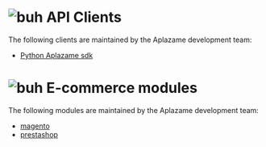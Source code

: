 # ![buh](http://icons.iconarchive.com/icons/social-media-icons/social-buntings/32/Github-icon.png) API Clients

The following clients are maintained by the Aplazame development team:

* [Python Aplazame sdk](https://github.com/aplazame/aplazame-sdk)

# ![buh](http://icons.iconarchive.com/icons/social-media-icons/social-buntings/32/Github-icon.png) E-commerce modules

The following modules are maintained by the Aplazame development team:

* [magento](https://github.com/aplazame/magento)
* [prestashop](https://github.com/aplazame/prestashop)
